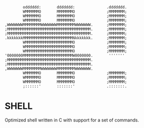                                                               
            odddddd:       ddddddd:              .ddddddd.    
            WMMMMMMO       MMMMMMMO              ;MMMMMMM;    
            WMMMMMMO       MMMMMMMO              ;MMMMMMM;    
            WMMMMMMO       MMMMMMMO              ;MMMMMMM;    
    ,WWWWWWWMMMMMMMMWWWWWWWMMMMMMMMWWWWWWW.      ;MMMMMMM;    
    ;MMMMMMMMMMMMMMMMMMMMMMMMMMMMMMMMMMMMM.      ;MMMMMMM;    
    ;MMMMMMMMMMMMMMMMMMMMMMMMMMMMMMMMMMMMM.      ;MMMMMMM;    
    .kkkkkkkMMMMMMMMMMMMMMMMMMMMMMNkkkkkkk.      ;MMMMMMM;    
            WMMMMMMMMMMMMMMMMMMMMMO              ;MMMMMMM;    
            WMMMMMMMMMMMMMMMMMMMMMO              ;MMMMMMM;    
            WMMMMMMMMMMMMMMMMMMMMMO              ;MMMMMMM;    
    '0000000MMMMMMMMMMMMMMMMMMMMMMW0000000.       '''''''     
    ;MMMMMMMMMMMMMMMMMMMMMMMMMMMMMMMMMMMMM.                   
    ;MMMMMMMMMMMMMMMMMMMMMMMMMMMMMMMMMMMMM.                   
    ,WWWWWWWMMMMMMMMWWWWWWWMMMMMMMMWWWWWWW.                   
            WMMMMMMO       MMMMMMMO              ;MMMMMMM;    
            WMMMMMMO       MMMMMMMO              ;MMMMMMM;    
            WMMMMMMO       MMMMMMMO              ;MMMMMMM;    
            ;::::::'       :::::::'              .:::::::.    
                                                              



# SHELL
Optimized shell written in C with support for a set of commands.
